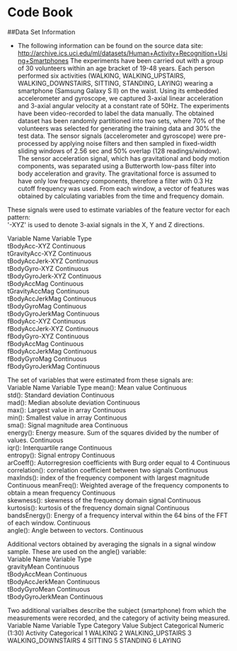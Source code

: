 # Code Book
##Data Set Information
* The following information can be found on the source data site: http://archive.ics.uci.edu/ml/datasets/Human+Activity+Recognition+Using+Smartphones
The experiments have been carried out with a group of 30 volunteers within an age bracket of 19-48 years. Each person performed six activities (WALKING, WALKING_UPSTAIRS, WALKING_DOWNSTAIRS, SITTING, STANDING, LAYING) wearing a smartphone (Samsung Galaxy S II) on the waist. Using its embedded accelerometer and gyroscope, we captured 3-axial linear acceleration and 3-axial angular velocity at a constant rate of 50Hz. The experiments have been video-recorded to label the data manually. The obtained dataset has been randomly partitioned into two sets, where 70% of the volunteers was selected for generating the training data and 30% the test data.
The sensor signals (accelerometer and gyroscope) were pre-processed by applying noise filters and then sampled in fixed-width sliding windows of 2.56 sec and 50% overlap (128 readings/window). The sensor acceleration signal, which has gravitational and body motion components, was separated using a Butterworth low-pass filter into body acceleration and gravity. The gravitational force is assumed to have only low frequency components, therefore a filter with 0.3 Hz cutoff frequency was used. From each window, a vector of features was obtained by calculating variables from the time and frequency domain.

These signals were used to estimate variables of the feature vector for each pattern:  		
'-XYZ' is used to denote 3-axial signals in the X, Y and Z directions.		
		
Variable Name	    Variable Type	
tBodyAcc-XYZ	    Continuous	
tGravityAcc-XYZ	  Continuous	
tBodyAccJerk-XYZ	Continuous	
tBodyGyro-XYZ	    Continuous	
tBodyGyroJerk-XYZ Continuous	
tBodyAccMag	      Continuous	
tGravityAccMag	  Continuous	
tBodyAccJerkMag	  Continuous	
tBodyGyroMag	    Continuous	
tBodyGyroJerkMag	Continuous	
fBodyAcc-XYZ	    Continuous	
fBodyAccJerk-XYZ	Continuous	
fBodyGyro-XYZ	    Continuous	
fBodyAccMag	      Continuous	
fBodyAccJerkMag	  Continuous	
fBodyGyroMag	    Continuous	
fBodyGyroJerkMag	Continuous	
		
The set of variables that were estimated from these signals are: 		
Variable Name	                                                                              Variable Type	
mean(): Mean value	                                                                        Continuous	
std(): Standard deviation	                                                                  Continuous	
mad(): Median absolute deviation 	                                                          Continuous	
max(): Largest value in array	                                                              Continuous	
min(): Smallest value in array	                                                            Continuous	
sma(): Signal magnitude area	                                                              Continuous	
energy(): Energy measure. Sum of the squares divided by the number of values. 	            Continuous	
iqr(): Interquartile range 	                                                                Continuous	
entropy(): Signal entropy	                                                                  Continuous	
arCoeff(): Autorregresion coefficients with Burg order equal to 4	                          Continuous	
correlation(): correlation coefficient between two signals	                                Continuous	
maxInds(): index of the frequency component with largest magnitude	                         Continuous	
meanFreq(): Weighted average of the frequency components to obtain a mean frequency	          Continuous	
skewness(): skewness of the frequency domain signal 	                                        Continuous	
kurtosis(): kurtosis of the frequency domain signal 	                                        Continuous	
bandsEnergy(): Energy of a frequency interval within the 64 bins of the FFT of each window.	  Continuous	
angle(): Angle between to vectors.	                                                          Continuous	
		
Additional vectors obtained by averaging the signals in a signal window sample. These are used on the angle() variable:		
Variable Name	    Variable Type	
gravityMean	      Continuous	
tBodyAccMean	    Continuous	
tBodyAccJerkMean	Continuous	
tBodyGyroMean	    Continuous	
tBodyGyroJerkMean	Continuous	
		
Two additional varialbes describe the subject (smartphone) from which the measurements were recorded, and the category of activity being measured.		
Variable Name	    Variable Type	    Category Value
Subject	          Categorical	      Numeric (1:30)
Activity	        Categorical	      1 WALKING
		                                2 WALKING_UPSTAIRS
		                                3 WALKING_DOWNSTAIRS
		                                4 SITTING
		                                5 STANDING
		                                6 LAYING
